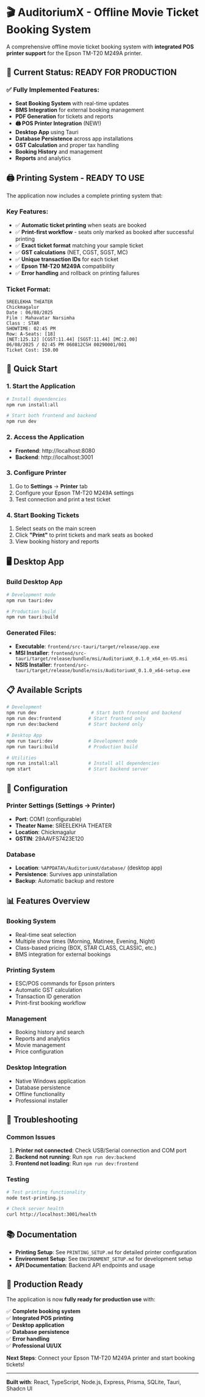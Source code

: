 # 🎬 AuditoriumX - Offline Movie Ticket Booking System

A comprehensive offline movie ticket booking system with **integrated POS printer support** for the Epson TM-T20 M249A printer.

## 🚀 Current Status: **READY FOR PRODUCTION**

### ✅ **Fully Implemented Features:**
- **Seat Booking System** with real-time updates
- **BMS Integration** for external booking management
- **PDF Generation** for tickets and reports
- **🖨️ POS Printer Integration** (NEW!)
- **Desktop App** using Tauri
- **Database Persistence** across app installations
- **GST Calculation** and proper tax handling
- **Booking History** and management
- **Reports** and analytics

## 🖨️ **Printing System - READY TO USE**

The application now includes a complete printing system that:

### **Key Features:**
- ✅ **Automatic ticket printing** when seats are booked
- ✅ **Print-first workflow** - seats only marked as booked after successful printing
- ✅ **Exact ticket format** matching your sample ticket
- ✅ **GST calculations** (NET, CGST, SGST, MC)
- ✅ **Unique transaction IDs** for each ticket
- ✅ **Epson TM-T20 M249A** compatibility
- ✅ **Error handling** and rollback on printing failures

### **Ticket Format:**
```
SREELEKHA THEATER
Chickmagalur
Date : 06/08/2025
Film : Mahavatar Narsimha
Class : STAR
SHOWTIME: 02:45 PM
Row: A-Seats: [18]
[NET:125.12] [CGST:11.44] [SGST:11.44] [MC:2.00]
06/08/2025 / 02:45 PM 060812CSH 00290001/001
Ticket Cost: 150.00
```

## 🚀 Quick Start

### **1. Start the Application**
```bash
# Install dependencies
npm run install:all

# Start both frontend and backend
npm run dev
```

### **2. Access the Application**
- **Frontend**: http://localhost:8080
- **Backend**: http://localhost:3001

### **3. Configure Printer**
1. Go to **Settings** → **Printer** tab
2. Configure your Epson TM-T20 M249A settings
3. Test connection and print a test ticket

### **4. Start Booking Tickets**
1. Select seats on the main screen
2. Click **"Print"** to print tickets and mark seats as booked
3. View booking history and reports

## 🖥️ Desktop App

### **Build Desktop App**
```bash
# Development mode
npm run tauri:dev

# Production build
npm run tauri:build
```

### **Generated Files:**
- **Executable**: `frontend/src-tauri/target/release/app.exe`
- **MSI Installer**: `frontend/src-tauri/target/release/bundle/msi/AuditoriumX_0.1.0_x64_en-US.msi`
- **NSIS Installer**: `frontend/src-tauri/target/release/bundle/nsis/AuditoriumX_0.1.0_x64-setup.exe`

## 📋 Available Scripts

```bash
# Development
npm run dev                    # Start both frontend and backend
npm run dev:frontend          # Start frontend only
npm run dev:backend           # Start backend only

# Desktop App
npm run tauri:dev             # Development mode
npm run tauri:build           # Production build

# Utilities
npm run install:all           # Install all dependencies
npm start                     # Start backend server
```

## 🔧 Configuration

### **Printer Settings** (Settings → Printer)
- **Port**: COM1 (configurable)
- **Theater Name**: SREELEKHA THEATER
- **Location**: Chickmagalur
- **GSTIN**: 29AAVFS7423E120

### **Database**
- **Location**: `%APPDATA%/AuditoriumX/database/` (desktop app)
- **Persistence**: Survives app uninstallation
- **Backup**: Automatic backup and restore

## 📊 Features Overview

### **Booking System**
- Real-time seat selection
- Multiple show times (Morning, Matinee, Evening, Night)
- Class-based pricing (BOX, STAR CLASS, CLASSIC, etc.)
- BMS integration for external bookings

### **Printing System**
- ESC/POS commands for Epson printers
- Automatic GST calculation
- Transaction ID generation
- Print-first booking workflow

### **Management**
- Booking history and search
- Reports and analytics
- Movie management
- Price configuration

### **Desktop Integration**
- Native Windows application
- Database persistence
- Offline functionality
- Professional installer

## 🐛 Troubleshooting

### **Common Issues**
1. **Printer not connected**: Check USB/Serial connection and COM port
2. **Backend not running**: Run `npm run dev:backend`
3. **Frontend not loading**: Run `npm run dev:frontend`

### **Testing**
```bash
# Test printing functionality
node test-printing.js

# Check server health
curl http://localhost:3001/health
```

## 📚 Documentation

- **Printing Setup**: See `PRINTING_SETUP.md` for detailed printer configuration
- **Environment Setup**: See `ENVIRONMENT_SETUP.md` for development setup
- **API Documentation**: Backend API endpoints and usage

## 🎯 Production Ready

The application is now **fully ready for production use** with:

✅ **Complete booking system**  
✅ **Integrated POS printing**  
✅ **Desktop application**  
✅ **Database persistence**  
✅ **Error handling**  
✅ **Professional UI/UX**  

**Next Steps**: Connect your Epson TM-T20 M249A printer and start booking tickets!

---

**Built with**: React, TypeScript, Node.js, Express, Prisma, SQLite, Tauri, Shadcn UI 